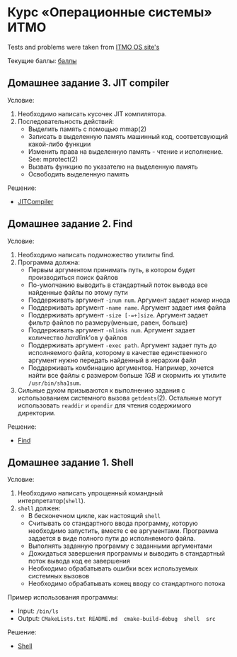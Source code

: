 # Курс «Операционные системы» ИТМО
Tests and problems were taken from [ITMO OS site's](http://neerc.ifmo.ru/~os/hw.html)

Текущие баллы: [баллы](https://docs.google.com/spreadsheets/d/1KqgTg7TLDLA2WZOVgANORlfEUPdYo-076Pb6dIe-Bo4/edit#gid=0&range=A15)

## Домашнее задание 3. JIT compiler

Условие:
  1. Необходимо написать кусочек JIT компилятора.
  2. Последовательность действий:
     * Выделить память с помощью mmap(2)
     * Записать в выделенную память машинный код, соответсвующий какой-либо 
       функции
     * Изменить права на выделенную память - чтение и исполнение. 
       See: mprotect(2)
     * Вызвать функцию по указателю на выделенную память
     * Освободить выделенную память
     
Решение:
* [JITCompiler](src/jitcompiler)

## Домашнее задание 2. Find

Условие:
  1. Необходимо написать подмножество утилиты find.
  2. Программа должна:
     * Первым аргументом принимать путь, в котором будет производиться поиск файлов
     * По-умолчанию выводить в стандартный поток вывода все найденные файлы по этому пути
     * Поддерживать аргумент `-inum num`. Аргумент задает номер инода
     * Поддерживать аргумент `-name name`. Аргумент задает имя файла
     * Поддерживать аргумент `-size [-=+]size`. Аргумент задает фильтр файлов по размеру(меньше, равен, больше)
     * Поддерживать аргумент `-nlinks num`. Аргумент задает количество *hardlink*'ов у файлов
     * Поддерживать аргумент `-exec path`. Аргумент задает путь до исполняемого файла, которому в качестве единственного аргумент нужно передать найденный в иерархии файл
     * Поддерживать комбинацию аргументов. 
     Например, хочется найти все файлы с размером больше *1GB* и скормить их утилите `/usr/bin/sha1sum`.
  3. Сильные духом призываются к выполнению задания с использованием системного вызова `getdents`(2). 
     Остальные могут использовать `readdir` и `opendir` для чтения содержимого директории.

Решение:
* [Find](src/find)


## Домашнее задание 1. Shell

Условие:
  1. Необходимо написать упрощенный командный интерпретатор(`shell`).
  2. `shell` должен:
     * В бесконечном цикле, как настоящий `shell`
     * Считывать со стандартного ввода программу, которую необходимо
        запустить, вместе с ее аргументами. Программа задается в виде полного пути до исполняемого файла.
     * Выполнять заданную программу с заданными аргументами
     * Дожидаться завершения программы и выводить в стандартный поток вывода код ее завершения
     * Необходимо обрабатывать ошибки всех используемых системных вызовов
     * Необходимо обрабатывать конец вводу со стандартного потока

Пример использования программы:
  * Input: `/bin/ls`
  * Output: `CMakeLists.txt	README.md  cmake-build-debug  shell  src`
  
Решение:
  * [Shell](src/shell)
